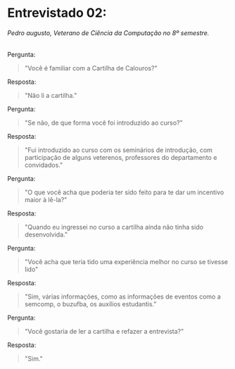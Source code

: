 # Entrevistado 02:
###### Pedro augusto, Veterano de Ciência da Computação no 8º semestre.
Pergunta: 
>"Você é familiar com a Cartilha de Calouros?" 

Resposta:
>"Não li a cartilha."

Pergunta:
> "Se não, de que forma você foi introduzido ao curso?"

Resposta:
>"Fui introduzido ao curso com os seminários de introdução, com participação de alguns veterenos, professores do departamento e convidados."

Pergunta:
> "O que você acha que poderia ter sido feito para te dar um incentivo maior à lê-la?"

Resposta:
> "Quando eu ingressei no curso a cartilha ainda não tinha sido desenvolvida."

Pergunta:
> "Você acha que teria tido uma experiência melhor no curso se tivesse lido"

Resposta:
> "Sim, várias informações, como as informações de eventos como a semcomp, o buzufba, os auxílios estudantis."

Pergunta:
> "Você gostaria de ler a cartilha e refazer a entrevista?"

Resposta:
> "Sim."